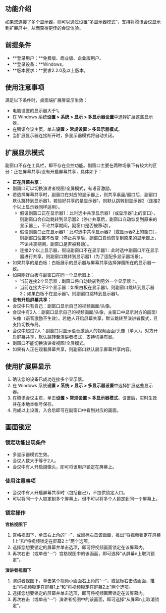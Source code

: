 ## 功能介绍
如果您连接了多个显示器，则可以通过设置“多显示器模式”，支持将腾讯会议显示到扩展屏中，从而获得更佳的会议体验。
## 前提条件
- **登录用户：**免费版、商业版、企业版用户。
- **登录设备：**Windows。
- **版本要求：**要求2.2.0及以上版本。

## 使用注意事项
满足以下条件时，桌面端扩展屏显示生效：
- 电脑设置的显示器大于1。
- 在 Windows 系统**设置 > 系统 > 显示 > 多显示器设置**中选择扩展这些显示器。
- 在腾讯会议主页，单击**设置 > 常规设置 > 多显示器模式**。
- 当扩展显示器连接断开时，多显示器模式将自动关闭。

## 扩展显示模式
副窗口不存在工具栏，即不存在会控功能。副窗口主要在两种场景下有较大的区分：正在屏幕共享/没有开启屏幕共享，具体如下：
- **正在屏幕共享：**
 - 副窗口可以切换演讲者视图/全屏模式，有语音激励。
 - 若选择屏幕共享时，副窗口在对应的显示器上，则共享桌面/窗口后，副窗口默认跳转到显示器1，若恰好共享的是显示器1，则默认跳转到显示器2（连接2个以上显示器同样适用）。
	 - 假设副窗口正在显示器1：此时选中共享显示器1（或显示器1上的窗口），则副窗口会自动跳转到显示器2（停止共享后，副窗口自动恢复到原来的显示器上，不论共享期间，副窗口是否被移动）。
	 - 假设副窗口正在显示器1：此时选中共享显示器2（或显示器2上的窗口），则副窗口位置不改变（停止共享后，副窗口自动恢复到原来的显示器上，不论共享期间，副窗口是否被移动）。
	 - 连接2个以上显示器，假设副窗口不在显示器1：此时选中副窗口所在显示器进行共享，则副窗口跳转到显示器1（为了适配多显示器场景）。
 - 如果共享的是白板：白板展示的显示器与屏幕共享选择弹窗所在的显示器一致。
 - 如果刚好白板与副窗口在同一个显示器上：
    - 当前连接2个显示器：副窗口将自动跳转到另外一个显示器上。
    - 当前连接大于2个显示器：如果白板在显示器1，则副窗口跳转到显示器2；如果白板不在显示器1，则副窗口跳转到显示器1。
- **没有开启屏幕共享：**
 - 会议中只有自己：副窗口显示自己的视频画面/头像。
 - 会议中有2人：副窗口显示自己的视频画面/头像，主窗口中显示对方的画面/头像（语音激励不生效）。若他人开启屏幕共享，默认跳转至演讲者模式，且支持切换布局。
 - 会议中超过2人：副窗口只显示语音激励人的视频画面/头像（单人）。对方开启屏幕共享，默认跳转至演讲者模式，支持切换布局。
 - 副窗口不能切换演讲者视图/全屏模式。
 - 如果有人正在观看屏幕共享，则副窗口默认展示屏幕共享内容。 

## 使用扩展屏显示

1. 确认您的设备已成功连接多个显示器。
2. 在 Windows 系统**设置 > 系统 > 显示 > 多显示器设置**中选择扩展这些显示器。
3. 在腾讯会议主页，单击**设置 > 常规设置 > 多显示器模式**。设置后，实时生效并在本地本帐号保存。
4. 完成以上设置，入会后即可在副窗口中看到对应的画面。

## 画面锁定
### 锁定功能出现条件
- 多显示器模式生效。
- 会议人数大于等于2人。
- 会议中有人开启摄像头，即可将该用户锁定在屏幕上。

### 使用注意事项
- 会议中有人开启屏幕共享时（包括自己），不提供锁定入口。
- 可以将同一个人锁定到多个屏幕上，但不可以将多个人锁定到同一个屏幕上。

### 锁定操作
**宫格视图下**
1. 宫格视图下，单击右上角的“···”，或鼠标右击该画面，推出“将视频锁定在屏幕1上”和“将视频锁定在屏幕2上”两个选项。
2. 选择您想要锁定的屏幕并单击选项，即可将视频画面锁定在该屏幕内。
3. 再次右击（或单击“···”）宫格视图中的该画面，即可选择“从屏幕n上取消锁定”。

**演讲者视图下**
1. 演讲者视图下，单击某个视频小画面右上角的“···”，或鼠标右击该画面，推出“将视频锁定在屏幕1上”和“将视频锁定在屏幕2上”两个选项。
2. 选择您想要锁定的屏幕并单击选项，即可将视频画面锁定在该屏幕内。
3. 再次右击（或单击“···”）演讲者视图中的该画面，即可选择“从屏幕n上取消锁定”。
